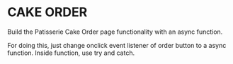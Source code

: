 # CAKE ORDER

Build the Patisserie Cake Order page functionality with an async function. 

For doing this, just change onclick event listener of order button to a async function. Inside function, use try and catch.
